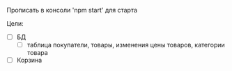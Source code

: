 Прописать в консоли 'npm start' для старта 

Цели:
- [ ] БД
  - [ ] таблица покупатели, товары, изменения цены товаров, категории товара
- [ ] Корзина